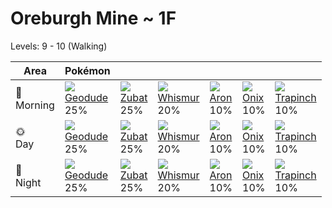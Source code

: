 # Oreburgh Mine ~ 1F
Levels: 9 - 10 (Walking)

Area         | Pokémon                         | &nbsp;                          | &nbsp;                          | &nbsp;                          | &nbsp;                          | &nbsp;                          
---          | ---                             | ---                             | ---                             | ---                             | ---                             | ---                             
🌅<br>Morning | ![][074]<br> [Geodude]<br> 25% | ![][041]<br> [Zubat]<br> 25%   | ![][293]<br> [Whismur]<br> 20% | ![][304]<br> [Aron]<br> 10%    | ![][095]<br> [Onix]<br> 10%    | ![][328]<br> [Trapinch]<br> 10%
🌞<br>Day     | ![][074]<br> [Geodude]<br> 25% | ![][041]<br> [Zubat]<br> 25%   | ![][293]<br> [Whismur]<br> 20% | ![][304]<br> [Aron]<br> 10%    | ![][095]<br> [Onix]<br> 10%    | ![][328]<br> [Trapinch]<br> 10%
🌙<br>Night   | ![][074]<br> [Geodude]<br> 25% | ![][041]<br> [Zubat]<br> 25%   | ![][293]<br> [Whismur]<br> 20% | ![][304]<br> [Aron]<br> 10%    | ![][095]<br> [Onix]<br> 10%    | ![][328]<br> [Trapinch]<br> 10%


[Zubat]: ../../pokemon_changes/041/
[Geodude]: ../../pokemon_changes/074/
[Onix]: ../../pokemon_changes/095/
[Whismur]: ../../pokemon_changes/293/
[Aron]: ../../pokemon_changes/304/
[Trapinch]: ../../pokemon_changes/328/
[041]: ../img/pokemon/041.png
[074]: ../img/pokemon/074.png
[095]: ../img/pokemon/095.png
[293]: ../img/pokemon/293.png
[304]: ../img/pokemon/304.png
[328]: ../img/pokemon/328.png
